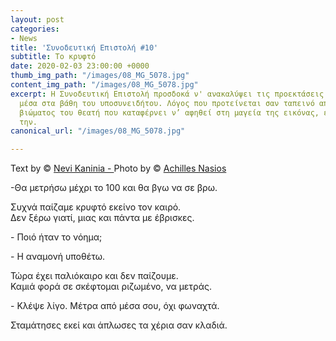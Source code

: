 ```yaml
---
layout: post
categories:
- News
title: 'Συνοδευτική Επιστολή #10'
subtitle: Το κρυφτό
date: 2020-02-03 23:00:00 +0000
thumb_img_path: "/images/08_MG_5078.jpg"
content_img_path: "/images/08_MG_5078.jpg"
excerpt: Η Συνοδευτική Επιστολή προσδοκά ν' ανακαλύψει τις προεκτάσεις της εικόνας
  μέσα στα βάθη του υποσυνειδήτου. Λόγος που προτείνεται σαν ταπεινό απαύγασμα του
  βιώματος του θεατή που καταφέρνει ν’ αφηθεί στη μαγεία της εικόνας, επαναδημιουργώντας
  την.
canonical_url: "/images/08_MG_5078.jpg"

---
```


Text by © <a href="https://www.facebook.com/nevi.kaninia" target="blank">Nevi Kaninia - </a>Photo by © <a href="https://anikon.org/" target="blank">Achilles Nasios</a>

\-Θα μετρήσω μέχρι το 100 και θα βγω να σε βρω.

Συχνά παίζαμε κρυφτό εκείνο τον καιρό.  
Δεν ξέρω γιατί, μιας και πάντα με έβρισκες.

\- Ποιό ήταν το νόημα;

\- Η αναμονή υποθέτω.

Τώρα έχει παλιόκαιρο και δεν παίζουμε.   
Καμιά φορά σε σκέφτομαι ριζωμένο, να μετράς.

\- Κλέψε λίγο. Mέτρα από μέσα σου, όχι φωναχτά.

Σταμάτησες εκεί και άπλωσες τα χέρια σαν κλαδιά.